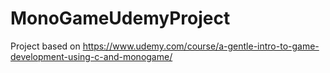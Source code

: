 # MonoGameUdemyProject
Project based on https://www.udemy.com/course/a-gentle-intro-to-game-development-using-c-and-monogame/
